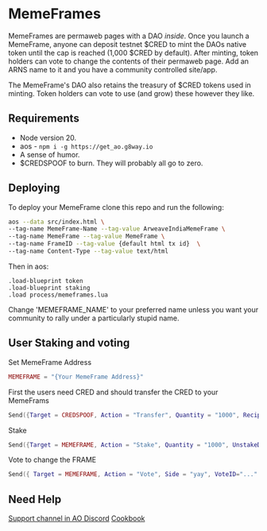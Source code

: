 # MemeFrames

MemeFrames are permaweb pages with a DAO _inside_. Once you launch a MemeFrame, anyone can deposit testnet $CRED to mint the DAOs native token until the cap is reached (1,000 $CRED by default). After minting, token holders can vote to change the contents of their permaweb page. Add an ARNS name to it and you have a community controlled site/app.

The MemeFrame's DAO also retains the treasury of $CRED tokens used in minting. Token holders can vote to use (and grow) these however they like.

## Requirements

- Node version 20.
- aos - `npm i -g https://get_ao.g8way.io`
- A sense of humor.
- $CREDSPOOF to burn. They will probably all go to zero.

## Deploying

To deploy your MemeFrame clone this repo and run the following:

```sh
aos --data src/index.html \
--tag-name MemeFrame-Name --tag-value ArweaveIndiaMemeFrame \
--tag-name MemeFrame --tag-value MemeFrame \
--tag-name FrameID --tag-value {default html tx id}  \
--tag-name Content-Type --tag-value text/html
```

Then in aos:

```
.load-blueprint token
.load-blueprint staking
.load process/memeframes.lua
```

Change 'MEMEFRAME_NAME' to your preferred name unless you want your community to rally under a particularly stupid name.

## User Staking and voting

Set MemeFrame Address

```lua
MEMEFRAME = "{Your MemeFrame Address}"
```

First the users need CRED and should transfer the CRED to your MemeFrams

```lua
Send({Target = CREDSPOOF, Action = "Transfer", Quantity = "1000", Recipient = MEMEFRAME})
```

Stake

```lua
Send({Target = MEMEFRAME, Action = "Stake", Quantity = "1000", UnstakeDelay = "1000" })
```

Vote to change the FRAME

```lua
Send({ Target = MEMEFRAME, Action = "Vote", Side = "yay", VoteID="..." })
```

## Need Help

[Support channel in AO Discord](https://discord.gg/J6kQXpdPG3)
[Cookbook](https://cookbook_ao.g8way.io)
